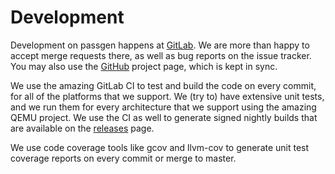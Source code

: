 # Development

Development on passgen happens at [GitLab](https://gitlab.com/xfbs/passgen). We are more than happy to accept merge requests there, as well as bug reports on the issue tracker. You may also use the [GitHub](https://github.com/xfbs/passgen) project page, which is kept in sync.

We use the amazing GitLab CI to test and build the code on every commit, for all of the platforms that we support. We (try to) have extensive unit tests, and we run them for every architecture that we support using the amazing QEMU project. We use the CI as well to generate signed nightly builds that are available on the [releases](releases.md) page.

We use code coverage tools like gcov and llvm-cov to generate unit test coverage reports on every commit or merge to master.

